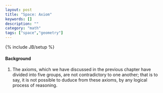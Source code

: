 ```yaml
---
layout: post
title: "Space: Axiom"
keywords: []
description: ""
category: "math"
tags: ["space","geometry"]
---
```

{% include JB/setup %}

#### Background

1. The axioms, which we have discussed in the previous chapter have divided into
   five groups, are not contradictory to one another; that is to say, it is not
   possible to duduce from these axioms, by any logical process of reasoning.

